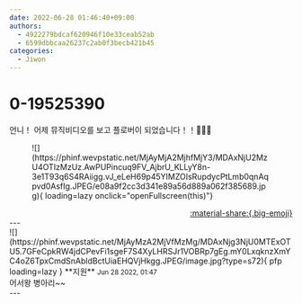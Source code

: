 ```yaml
---
date: 2022-06-28 01:46:40+09:00
authors:
  - 4922279bdcaf620946f10e33ceab52ab
  - 6599dbbcaa26237c2ab0f3becb421b45
categories:
  - Jiwon
---
```


# 0-19525390

<div class="post-container" markdown="1">
<div class="content-container md-sidebar__scrollwrap" markdown="1">

언니！ 어제 뮤직비디오를 보고 플로버이 되었습니다！！🥺🤍🤍
<figure markdown="1">
![](https://phinf.wevpstatic.net/MjAyMjA2MjhfMjY3/MDAxNjU2MzU4OTIzMzUz.AwPUPincuq9FV_AjbrU_KLLyY8n-3e1T93q6S4RAiigg.vJ_eLeH69p45YIMZOIsRupdycPtLmb0qnAqpvd0AsfIg.JPEG/e08a9f2cc3d341e89a56d889a062f385689.jpg){ loading=lazy onclick="openFullscreen(this)"}
</figure>


</div>
</div>

<div style="text-align: right;" markdown="1">
<a href="https://weverse.io/fromis9/fanpost/0-19525390" style="text-align: right;">:material-share:{.big-emoji}</a>
</div>
---

<div class="comments-container md-sidebar__scrollwrap" markdown="1">
<div class="comment" markdown="1">
<div class='id-container' markdown="1">
![](https://phinf.wevpstatic.net/MjAyMzA2MjVfMzMg/MDAxNjg3NjU0MTExOTU5.7GFeCpkRW4jdCPevFi1sgeF7S4XyLHRSJr1VOBRp7gEg.mY0LxqknzXmYC4oZ6TpxCmdSnAbldBctUiaEHQVjHkgg.JPEG/image.jpg?type=s72){ pfp loading=lazy }
**<span class="artist">지원</span>** <small>Jun 28 2022, 01:47</small><br>
</div>
<div class='comment-body' markdown="1">
어서왕 병아리~~
</div>
</div>
</div>
---
